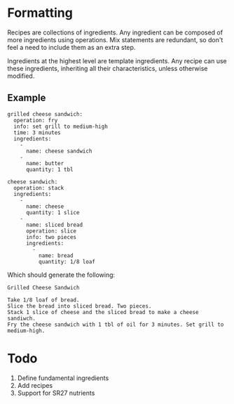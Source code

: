 # Formatting

Recipes are collections of ingredients. Any ingredient can be composed of more ingredients using operations. Mix statements are redundant, so don't feel a need to include them as an extra step.

Ingredients at the highest level are template ingredients. Any recipe can use these ingredients, inheriting all their characteristics, unless otherwise modified.

## Example

```
grilled cheese sandwich:
  operation: fry
  info: set grill to medium-high
  time: 3 minutes
  ingredients:
    - 
      name: cheese sandwich
    -
      name: butter
      quantity: 1 tbl

cheese sandwich:
  operation: stack
  ingredients:
    -
      name: cheese
      quantity: 1 slice
    -
      name: sliced bread
      operation: slice
      info: two pieces
      ingredients:
        -
          name: bread
          quantity: 1/8 loaf
```

Which should generate the following:

```
Grilled Cheese Sandwich

Take 1/8 loaf of bread. 
Slice the bread into sliced bread. Two pieces.
Stack 1 slice of cheese and the sliced bread to make a cheese sandiwch.
Fry the cheese sandwich with 1 tbl of oil for 3 minutes. Set grill to medium-high.
```

# Todo

1. Define fundamental ingredients
2. Add recipes
3. Support for SR27 nutrients

